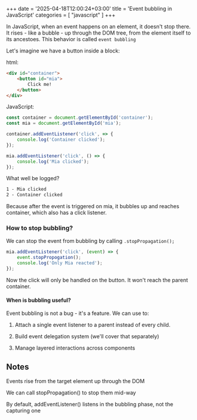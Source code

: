 +++
date = '2025-04-18T12:00:24+03:00'
title = 'Event bubbling in JavaScript'
categories = [ "javascript" ]
+++

In JavaScript, when an event happens on an element, it doesn't stop there. It rises - like a bubble - up through  the DOM tree, from the element itself to its ancestoes. This behavior is called `event bubbling`

Let's imagine we have a button inside a block:

html:

```html
<div id="container">
    <button id="mia">
        Click me!
    </button>
</div>
```

JavaScript:
```js
const container = document.getElementById('container');
const mia = document.getElementById('mia');

container.addEventListener('click', => {
    console.log('Container clicked');
});

mia.addEventListener('click', () => {
    console.log('Mia clicked');
});
```

What well be logged?

```md
1 - Mia clicked
2 - Container clicked
```

Because after the event is triggered on mia, it bubbles up and reaches container, which also has a click listener.

### How to stop bubbling?

We can stop the event from bubbling by calling `.stopPropagation();`

```js
mia.addEventListener('click', (event) => {
    event.stopPropogation();
    console.log('Only Mia reacted');
});
```

Now the click will only be handled on the button. It won't reach the parent container.

#### When is bubbling useful?

Event bubbling is not a bug - it's a feature. We can use to:

1. Attach a single event listener to a parent instead of every child.

2. Build event delegation system (we'll cover that separately)

3. Manage layered interactions across components

## Notes

Events rise from the target element up through the DOM

We can call stopPropagation() to stop them mid-way

By default, addEventListener() listens in the bubbling phase, not the capturing one